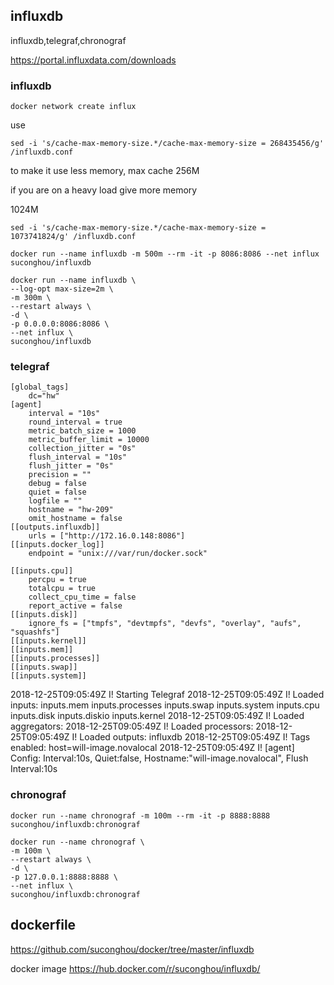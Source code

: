 ## influxdb

influxdb,telegraf,chronograf

https://portal.influxdata.com/downloads


### influxdb

```
docker network create influx
```

use 
```
sed -i 's/cache-max-memory-size.*/cache-max-memory-size = 268435456/g' /influxdb.conf
```
to make it use less memory, max cache 256M

if you are on a heavy load give more memory

1024M
```
sed -i 's/cache-max-memory-size.*/cache-max-memory-size = 1073741824/g' /influxdb.conf
```


```
docker run --name influxdb -m 500m --rm -it -p 8086:8086 --net influx suconghou/influxdb
```



```
docker run --name influxdb \
--log-opt max-size=2m \
-m 300m \
--restart always \
-d \
-p 0.0.0.0:8086:8086 \
--net influx \
suconghou/influxdb
```



### telegraf

```
[global_tags]
    dc="hw"
[agent]
    interval = "10s"
    round_interval = true
    metric_batch_size = 1000
    metric_buffer_limit = 10000
    collection_jitter = "0s"
    flush_interval = "10s"
    flush_jitter = "0s"
    precision = ""
    debug = false
    quiet = false
    logfile = ""
    hostname = "hw-209"
    omit_hostname = false
[[outputs.influxdb]]
    urls = ["http://172.16.0.148:8086"]
[[inputs.docker_log]]
    endpoint = "unix:///var/run/docker.sock"

[[inputs.cpu]]
    percpu = true
    totalcpu = true
    collect_cpu_time = false
    report_active = false
[[inputs.disk]]
    ignore_fs = ["tmpfs", "devtmpfs", "devfs", "overlay", "aufs", "squashfs"]
[[inputs.kernel]]
[[inputs.mem]]
[[inputs.processes]]
[[inputs.swap]]
[[inputs.system]]
```


2018-12-25T09:05:49Z I! Starting Telegraf 
2018-12-25T09:05:49Z I! Loaded inputs: inputs.mem inputs.processes inputs.swap inputs.system inputs.cpu inputs.disk inputs.diskio inputs.kernel
2018-12-25T09:05:49Z I! Loaded aggregators: 
2018-12-25T09:05:49Z I! Loaded processors: 
2018-12-25T09:05:49Z I! Loaded outputs: influxdb
2018-12-25T09:05:49Z I! Tags enabled: host=will-image.novalocal
2018-12-25T09:05:49Z I! [agent] Config: Interval:10s, Quiet:false, Hostname:"will-image.novalocal", Flush Interval:10s


### chronograf

```
docker run --name chronograf -m 100m --rm -it -p 8888:8888 suconghou/influxdb:chronograf
```

```
docker run --name chronograf \
-m 100m \
--restart always \
-d \
-p 127.0.0.1:8888:8888 \
--net influx \
suconghou/influxdb:chronograf
```


## dockerfile

https://github.com/suconghou/docker/tree/master/influxdb


docker image  https://hub.docker.com/r/suconghou/influxdb/

